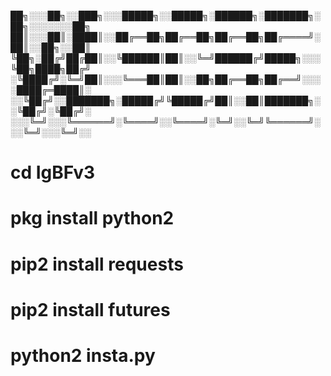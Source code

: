 
██╗░░░██╗░░███╗░░░█████╗░░█████╗░██████╗░███████╗░██╗░░░░░░░██╗
██║░░░██║░████║░░██╔══██╗██╔══██╗██╔══██╗██╔════╝░██║░░██╗░░██║
╚██╗░██╔╝██╔██║░░╚██████║██║░░╚═╝██████╔╝█████╗░░░╚██╗████╗██╔╝
░╚████╔╝░╚═╝██║░░░╚═══██║██║░░██╗██╔══██╗██╔══╝░░░░████╔═████║░
░░╚██╔╝░░███████╗░█████╔╝╚█████╔╝██║░░██║███████╗░░╚██╔╝░╚██╔╝░
░░░╚═╝░░░╚══════╝░╚════╝░░╚════╝░╚═╝░░╚═╝╚══════╝░░░╚═╝░░░╚═╝░░

# cd IgBFv3
# pkg install python2
# pip2 install requests
# pip2 install futures
# python2 insta.py
